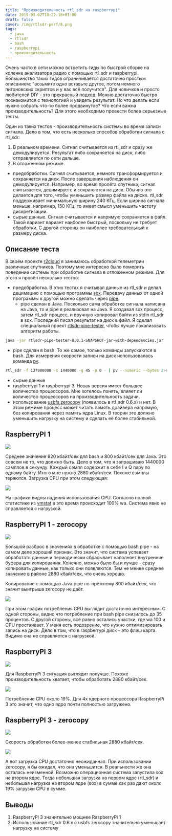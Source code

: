 ```yaml
---
title: "Производительность rtl_sdr на raspberrypi"
date: 2019-03-02T18:22:18+01:00
draft: false
cover: /img/rtlsdr-perf/8.png
tags:
  - java
  - rtlsdr
  - bash
  - raspberrypi
  - производительность
---
```

Очень часто в сети можно встретить гиды по быстрой сборке на коленке анализатора радио с помощью rtl_sdr и raspberrypi. Большинство таких гидов ограничивается достаточно простым описанием: "возьмите одно вставьте другое, потом немного питоновских скриптов и у вас всё получится". Для новичков и просто любителей DIY - это прекрасный подход. Можно достаточно быстро познакомится с технологией и увидеть результат. Но что делать если нужно собрать что-то более продвинутое? Что если важна производительность? Для этого необходимо провести более серьезные тесты.

Один из таких тестов - производительность системы во время записи сигнала. Дело в том, что есть несколько способов обработки сигнала с rtl_sdr:

1. В реальном времени. Сигнал считывается из rtl_sdr и сразу же демодулируется. Результат либо сохраняется на диск, либо отправляется по сети дальше. 
2. В отложенном режиме.
  
  * предобработки. Сигнял считывается, немного трансформируется и сохраняется на диск. После завершения наблюдения он демодулируется. Например, во время пролёта спутника, сигнал считывается, децимируетс и сохраняется на диск. Обычно это делается для того, чтобы уменьшить размер файла на диске. rtl_sdr поддерживает минимальную ширину 240 КГц. Если ширина сигнала меньше, например, 150 КГц, то имеет смысл уменьшить частоту дискретизации.
  * сырые данные. Сигнал считывается и напрямую сохраняется в файл. Такой вариант вариант наиболее быстрый, поскольку не требует обработки. С другой стороны он наиболее требовательный к размеру диска.
  
## Описание теста

В своём проекте [r2cloud](https://github.com/dernasherbrezon/r2cloud) я занимаюсь обработкой телеметрии различных спутников. Поэтому мне интересно было померить поведение системы при обработке сигнала в отложенном режиме. Для этого я провёл несколько тестов:

 * предобработка. В этих тестах я считывал данные из rtl_sdr и делал децимацию с помощью программы [sox](http://sox.sourceforge.net). Передачу данных от одной программы к другой можно сделать через [pipe](https://www.gnu.org/software/bash/manual/html_node/Pipelines.html).
   * pipe сделан в Java. Посколько сама обработка сигнала написана на Java, то и pipe я реализовал на Java. Я создавал sox процесс, затем rtl_sdr процесс, и вручную копировал байти из stdin rtl_sdr в sox. Последний писал результат на диск в файл. Я сделал специальный проект [rtlsdr-pipe-tester](https://github.com/dernasherbrezon/rtlsdr-pipe-tester), чтобы лучше локализовать алгоритм работы.
   
```bash
java -jar rtlsdr-pipe-tester-0.0.1-SNAPSHOT-jar-with-dependencies.jar
```
   
   * pipe сделан в bash. То же самое, только команды запускаются в bash. Для измерения скорости записи на диск использовалась команда [pv](https://linux.die.net/man/1/pv).
   
```bash
rtl_sdr -f 137900000 -s 1440000 -g 45 -p 0 - | pv --numeric --bytes 2>raw.txt | sox --type raw --rate 1440000 --encoding unsigned-integer --bits 8 --channels 2 - /tmp/test.wav rate 150000
```

 * сырые данные
 * raspberrypi 1 и raspberrypi 3. Новая версия имеет большее количество процессоров. Мне хотелось понять, влияет ли количество процессоров на производительность задачи.
 * использование [usbfs zerocopy](https://git.kernel.org/pub/scm/linux/kernel/git/torvalds/linux.git/commit/?id=f7d34b445abc00e979b7cf36b9580ac3d1a47cd8) (появилось в rtl_sdr 0.6.x) и нет. В этом режиме процесс может читать память драйвера напрямую, без копирования через память ядра Linux. В теории это должно уменьшить нагрузку на систему и сделать её более стабильной. 

## RaspberryPI 1

![](/img/rtlsdr-perf/1.png)

Среднее значение 820 кбайт/сек для bash и 800 кбайт/сек для Java. Это совсем не то, что должно быть. Дело в том, что я запрашиваю 1440000 сэмплов в секунду. Каждый сэмпл содержит в себе I и Q пару по одному байту. Итого мне нужно 2880 кбайт/сек. Похоже сэмплы теряются. Загрузка CPU при этом следующая:

![](/img/rtlsdr-perf/2.png)

На графики видны падения использования CPU. Согласно полной статистике из [vmstat](https://en.wikipedia.org/wiki/Vmstat) в это время происходит 100% wa. Система явно не справляется с нагрузкой.

## RaspberryPI 1 - zerocopy

![](/img/rtlsdr-perf/3.png)

Большой разброс в значениях в обработке с помощью bash pipe - на самом деле хороший признак. Это значит, что система успевает обработать данные и периодически сбрасывает наполняет внутренние буфера для копирования. Конечно, можно было бы и лучше - сразу копировать данные, как только они появляются. Тем не менее среднее значение в районе 2880 кбайт/сек, что очень хорошо.

Копирование с помощью Java pipe по-прежнему 800 кбайт/сек, что значит выигрыша zerocopy не даёт.

![](/img/rtlsdr-perf/4.png)

При этом график потребления CPU выглядит достаточно интересным. С одной стороны, видно что потребление при bash pipe снизилось до 35 процентов. С другой стороны, всё равно остались участки, где wa 100 и CPU простаивает. У меня есть подозрение, что нужно оптимизировать запись на диск. Дело в том, что в raspberrypi диск - это флэш карта. Видимо она не справляется с нагрузкой.

## RaspberryPI 3

![](/img/rtlsdr-perf/5.png)

Для RaspberryPi 3 ситуация выглядит получше. Похоже производительность хватает, чтобы обработать 2880 кбайт/сек.

![](/img/rtlsdr-perf/6.png)

Потребление CPU около 19%. Для 4х ядерного процессора RaspberryPi 3 это значит, что одно ядро почти полностью загружено.

## RaspberryPI 3 - zerocopy

![](/img/rtlsdr-perf/7.png)

Скорость обработки более-менее стабильная 2880 кбайт/сек.

![](/img/rtlsdr-perf/8.png)

А вот загрузка CPU достаточно неожиданная. При использовании zerocopy, я бы ожидал, что она уменьшится. В реальности же она осталась неизменной. Возможно операционная система запустила sox на втором ядре. Тогда небольшая загрузка на первом ядре (rtl_sdr) и небольшая нагрузка на втором ядре (sox) в сумме как раз дают около 19% загрузки CPU в сумме.

## Выводы

1. RaspberryPi 3 значительно мощнее RaspberryPi 1
2. Использование rtl_sdr 0.6.x c usbfs zerocopy значительно уменьшает нагрузку на систему